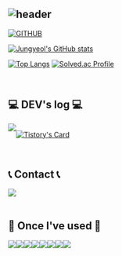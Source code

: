 <div align="left">
  
![header](https://capsule-render.vercel.app/api?type=waving&color=timeGradient&text=Welcome%20to%20Jungyeol's%20GitHub%20👋&animation=twinkling&fontSize=35&fontAlignY=40&fontAlign=65&height=250)
---
  
[![GITHUB](https://hits.seeyoufarm.com/api/count/incr/badge.svg?url=https%3A%2F%2Fgithub.com%2Fjungyeoly&count_bg=%23F29494&title_bg=%23555555&icon=github.svg&icon_color=%23E7E7E7&title=GITHUB&edge_flat=false)](https://github.com/jungyeoly)

[![Jungyeol's GitHub stats](https://github-readme-stats.vercel.app/api?username=jungyeoly&include_all_commits=true&theme=nord&hide_border=true&count_private=true)](https://github.com/jungyeoly/github-readme-stats)
 
  
[![Top Langs](https://github-readme-stats.vercel.app/api/top-langs/?username=jungyeoly&layout=compact&theme=buefy)](https://github.com/anuraghazra/github-readme-stats)
[![Solved.ac Profile](http://mazassumnida.wtf/api/v2/generate_badge?boj=jungyeol)](https://solved.ac/dwde2/)



<br>

## 💻 DEV's log 💻
<div style="display:flex; flex-direction:row;">
    <a href="https://dev-jxxgyxxl.tistory.com">
        <img src="https://img.shields.io/badge/Tistory-000000?style=for-the-badge&logo=Tistory&logoColor=white"> 
    </a>
 
  
[![Tistory's Card](https://github-readme-tistory-card.vercel.app/api?name=dev-jxxgyxxl&theme=default)](https://dev-jxxgyxxl.tistory.com)
</div><br>

 
## 📞 Contact 📞
<div style="display:flex; flex-direction:row;">
    <a href="mailto:jungyeoly7@gmail.com">
        <img src="https://img.shields.io/badge/Gmail-EA4335?style=for-the-badge&logo=Gmail&logoColor=white"> 
    </a>
</div><br>
    
## 🔨 Once I've used 🔨
<div style="display:flex; flex-direction:row;">
    <img src="https://img.shields.io/badge/Java-007396?style=for-the-badge&logo=Java&logoColor=white"> 
    <img src="https://img.shields.io/badge/oracle-F80000?style=for-the-badge&logo=oracle&logoColor=white"> 
    <img src="https://img.shields.io/badge/mysql-4479A1?style=for-the-badge&logo=mysql&logoColor=white"> 
    <br>
    <img src="https://img.shields.io/badge/linux-FCC624?style=for-the-badge&logo=linux&logoColor=black"> 
    <img src="https://img.shields.io/badge/apache tomcat-F8DC75?style=for-the-badge&logo=apachetomcat&logoColor=black">
    <br>
    <img src="https://img.shields.io/badge/html5-E34F26?style=flat-square&logo=html5&logoColor=white"> 
    <img src="https://img.shields.io/badge/css-1572B6?style=flat-square&logo=css3&logoColor=white"> 
    <img src="https://img.shields.io/badge/javascript-F7DF1E?style=flat-square&logo=javascript&logoColor=black"> 
    <br>

</div><br>
</div>
